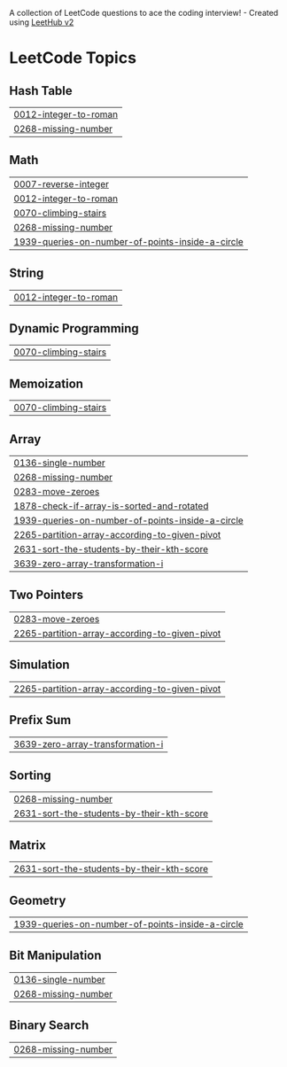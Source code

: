 A collection of LeetCode questions to ace the coding interview! - Created using [LeetHub v2](https://github.com/arunbhardwaj/LeetHub-2.0)
<!---LeetCode Topics Start-->
# LeetCode Topics
## Hash Table
|  |
| ------- |
| [0012-integer-to-roman](https://github.com/CodeWithDevesh/LeetCode/tree/master/0012-integer-to-roman) |
| [0268-missing-number](https://github.com/CodeWithDevesh/LeetCode/tree/master/0268-missing-number) |
## Math
|  |
| ------- |
| [0007-reverse-integer](https://github.com/CodeWithDevesh/LeetCode/tree/master/0007-reverse-integer) |
| [0012-integer-to-roman](https://github.com/CodeWithDevesh/LeetCode/tree/master/0012-integer-to-roman) |
| [0070-climbing-stairs](https://github.com/CodeWithDevesh/LeetCode/tree/master/0070-climbing-stairs) |
| [0268-missing-number](https://github.com/CodeWithDevesh/LeetCode/tree/master/0268-missing-number) |
| [1939-queries-on-number-of-points-inside-a-circle](https://github.com/CodeWithDevesh/LeetCode/tree/master/1939-queries-on-number-of-points-inside-a-circle) |
## String
|  |
| ------- |
| [0012-integer-to-roman](https://github.com/CodeWithDevesh/LeetCode/tree/master/0012-integer-to-roman) |
## Dynamic Programming
|  |
| ------- |
| [0070-climbing-stairs](https://github.com/CodeWithDevesh/LeetCode/tree/master/0070-climbing-stairs) |
## Memoization
|  |
| ------- |
| [0070-climbing-stairs](https://github.com/CodeWithDevesh/LeetCode/tree/master/0070-climbing-stairs) |
## Array
|  |
| ------- |
| [0136-single-number](https://github.com/CodeWithDevesh/LeetCode/tree/master/0136-single-number) |
| [0268-missing-number](https://github.com/CodeWithDevesh/LeetCode/tree/master/0268-missing-number) |
| [0283-move-zeroes](https://github.com/CodeWithDevesh/LeetCode/tree/master/0283-move-zeroes) |
| [1878-check-if-array-is-sorted-and-rotated](https://github.com/CodeWithDevesh/LeetCode/tree/master/1878-check-if-array-is-sorted-and-rotated) |
| [1939-queries-on-number-of-points-inside-a-circle](https://github.com/CodeWithDevesh/LeetCode/tree/master/1939-queries-on-number-of-points-inside-a-circle) |
| [2265-partition-array-according-to-given-pivot](https://github.com/CodeWithDevesh/LeetCode/tree/master/2265-partition-array-according-to-given-pivot) |
| [2631-sort-the-students-by-their-kth-score](https://github.com/CodeWithDevesh/LeetCode/tree/master/2631-sort-the-students-by-their-kth-score) |
| [3639-zero-array-transformation-i](https://github.com/CodeWithDevesh/LeetCode/tree/master/3639-zero-array-transformation-i) |
## Two Pointers
|  |
| ------- |
| [0283-move-zeroes](https://github.com/CodeWithDevesh/LeetCode/tree/master/0283-move-zeroes) |
| [2265-partition-array-according-to-given-pivot](https://github.com/CodeWithDevesh/LeetCode/tree/master/2265-partition-array-according-to-given-pivot) |
## Simulation
|  |
| ------- |
| [2265-partition-array-according-to-given-pivot](https://github.com/CodeWithDevesh/LeetCode/tree/master/2265-partition-array-according-to-given-pivot) |
## Prefix Sum
|  |
| ------- |
| [3639-zero-array-transformation-i](https://github.com/CodeWithDevesh/LeetCode/tree/master/3639-zero-array-transformation-i) |
## Sorting
|  |
| ------- |
| [0268-missing-number](https://github.com/CodeWithDevesh/LeetCode/tree/master/0268-missing-number) |
| [2631-sort-the-students-by-their-kth-score](https://github.com/CodeWithDevesh/LeetCode/tree/master/2631-sort-the-students-by-their-kth-score) |
## Matrix
|  |
| ------- |
| [2631-sort-the-students-by-their-kth-score](https://github.com/CodeWithDevesh/LeetCode/tree/master/2631-sort-the-students-by-their-kth-score) |
## Geometry
|  |
| ------- |
| [1939-queries-on-number-of-points-inside-a-circle](https://github.com/CodeWithDevesh/LeetCode/tree/master/1939-queries-on-number-of-points-inside-a-circle) |
## Bit Manipulation
|  |
| ------- |
| [0136-single-number](https://github.com/CodeWithDevesh/LeetCode/tree/master/0136-single-number) |
| [0268-missing-number](https://github.com/CodeWithDevesh/LeetCode/tree/master/0268-missing-number) |
## Binary Search
|  |
| ------- |
| [0268-missing-number](https://github.com/CodeWithDevesh/LeetCode/tree/master/0268-missing-number) |
<!---LeetCode Topics End-->